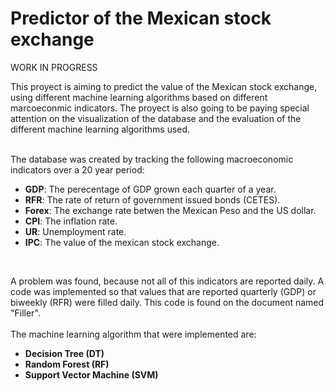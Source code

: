 # Predictor of the Mexican stock exchange
WORK IN PROGRESS

This proyect is aiming to predict the value of the Mexican stock exchange, using different machine learning algorithms based on different marcoeconmic indicators. The proyect is also going to be paying special attention on the visualization of the database and the evaluation of the different machine learning algorithms used. <br/>
<br/>

The database was created by tracking the following macroeconomic indicators over a 20 year period: <br/>
- **GDP**: The perecentage of GDP grown each quarter of a year. <br/>
- **RFR**: The rate of return of government issued bonds (CETES).<br/>
- **Forex**: The exchange rate betwen the Mexican Peso and the US dollar. <br/>
- **CPI**: The inflation rate. <br/>
- **UR**: Unemployment rate. <br/>
- **IPC**: The value of the mexican stock exchange. <br/>
<br/>

A problem was found, because not all of this indicators are reported daily. A code was implemented so that values that are reported quarterly (GDP) or biweekly (RFR) were filled daily. This code is found on the document named "Filler".  <br/>
<br/>
The machine learning algorithm that were implemented are: <br/>
- **Decision Tree (DT)** <br/>
- **Random Forest (RF)** <br/>
- **Support Vector Machine (SVM)** <br/>
<br/>

